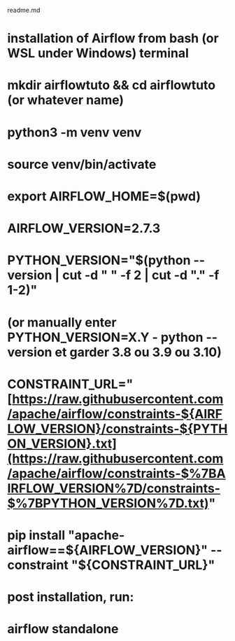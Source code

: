 readme.md

# installation of Airflow from bash (or WSL under Windows) terminal
# mkdir airflowtuto && cd airflowtuto (or whatever name)
# python3 -m venv venv
# source venv/bin/activate
# export AIRFLOW_HOME=$(pwd)
# AIRFLOW_VERSION=2.7.3
# PYTHON_VERSION="$(python --version | cut -d " " -f 2 | cut -d "." -f 1-2)"
# (or manually enter PYTHON_VERSION=X.Y - python -- version et garder 3.8 ou 3.9 ou 3.10)
# CONSTRAINT_URL="[https://raw.githubusercontent.com/apache/airflow/constraints-${AIRFLOW_VERSION}/constraints-${PYTHON_VERSION}.txt](https://raw.githubusercontent.com/apache/airflow/constraints-$%7BAIRFLOW_VERSION%7D/constraints-$%7BPYTHON_VERSION%7D.txt)"
# pip install "apache-airflow==${AIRFLOW_VERSION}" --constraint "${CONSTRAINT_URL}"

# post installation, run:
# airflow standalone
